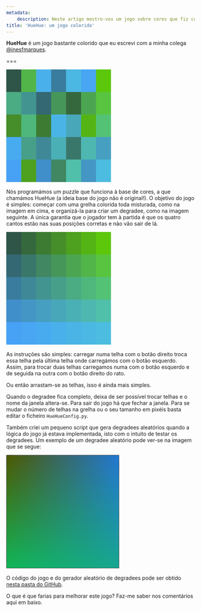 ```yaml
---
metadata:
    description: Neste artigo mostro-vos um jogo sobre cores que fiz com uma amiga.
title: 'HueHue: um jogo colorido'
---
```


**HueHue** é um jogo bastante colorido que eu escrevi com a minha colega [@inesfmarques][ines].

===

![a screenshot of an initial scrambled degradee from the game](a_start.png)

Nós programámos um puzzle que funciona à base de cores, a que chamámos HueHue (a ideia base do jogo não é original!). O objetivo do jogo é simples: começar com uma grelha colorida toda misturada, como na imagem em cima, e organizá-la para criar um degradee, como na imagem seguinte. A única garantia que o jogador tem à partida é que os quatro cantos estão nas suas posições corretas e não vão sair de lá.

![a screenshot of the corresponding final state with the degradee in place](end.png)

As instruções são simples: carregar numa telha com o botão direito troca essa telha pela última telha onde carregámos com o botão esquerdo. Assim, para trocar duas telhas carregamos numa com o botão esquerdo e de seguida na outra com o botão direito do rato.

Ou então arrastam-se as telhas, isso é ainda mais simples.

Quando o degradee fica completo, deixa de ser possível trocar telhas e o nome da janela altera-se. Para sair do jogo há que fechar a janela. Para se mudar o número de telhas na grelha ou o seu tamanho em pixéis basta editar o ficheiro `HueHueConfig.py`.

Também criei um pequeno script que gera degradees aleatórios quando a lógica do jogo já estava implementada, isto com o intuito de testar os degradees. Um exemplo de um degradee aleatório pode ver-se na imagem que se segue:

![a "continuous" degradee from the helper script](degradee.png)

O código do jogo e do gerador aleatório de degradees pode ser obtido [nesta pasta do GitHub][huehuegh].

O que é que farias para melhorar este jogo? Faz-me saber nos comentários aqui em baixo.

[ines]: https://github.com/inesfmarques/
[huehuegh]: https://github.com/RojerGS/minigames/tree/master/huehue